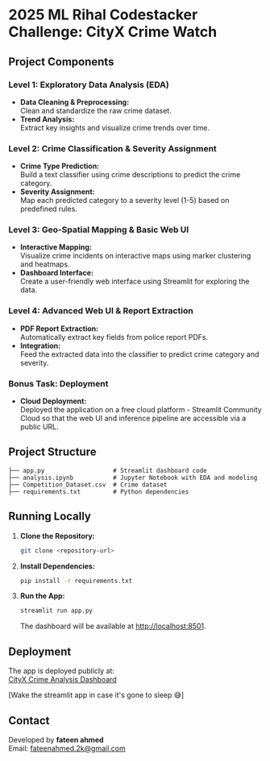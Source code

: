 # 2025 ML Rihal Codestacker Challenge: CityX Crime Watch

## Project Components

### Level 1: Exploratory Data Analysis (EDA)
- **Data Cleaning & Preprocessing:**  
  Clean and standardize the raw crime dataset.
- **Trend Analysis:**  
  Extract key insights and visualize crime trends over time.

### Level 2: Crime Classification & Severity Assignment
- **Crime Type Prediction:**  
  Build a text classifier using crime descriptions to predict the crime category.
- **Severity Assignment:**  
  Map each predicted category to a severity level (1-5) based on predefined rules.

### Level 3: Geo-Spatial Mapping & Basic Web UI
- **Interactive Mapping:**  
  Visualize crime incidents on interactive maps using marker clustering and heatmaps.
- **Dashboard Interface:**  
  Create a user-friendly web interface using Streamlit for exploring the data.

### Level 4: Advanced Web UI & Report Extraction
- **PDF Report Extraction:**  
  Automatically extract key fields from police report PDFs.
- **Integration:**  
  Feed the extracted data into the classifier to predict crime category and severity.

### Bonus Task: Deployment
- **Cloud Deployment:**  
  Deployed the application on a free cloud platform - Streamlit Community Cloud so that the web UI and inference pipeline are accessible via a public URL.

## Project Structure

```
├── app.py                   # Streamlit dashboard code
├── analysis.ipynb           # Jupyter Notebook with EDA and modeling
├── Competition_Dataset.csv  # Crime dataset
├── requirements.txt         # Python dependencies
```

## Running Locally

1. **Clone the Repository:**

   ```bash
   git clone <repository-url>
   ```

2. **Install Dependencies:**

   ```bash
   pip install -r requirements.txt
   ```

3. **Run the App:**

   ```bash
   streamlit run app.py
   ```

   The dashboard will be available at [http://localhost:8501](http://localhost:8501).

## Deployment

The app is deployed publicly at:  
[CityX Crime Analysis Dashboard](https://rihal-task-ml-save-cityx-mnyynnfsfsrbw8dtdyip8n.streamlit.app/)

[Wake the streamlit app in case it's gone to sleep 😅]

## Contact

Developed by **fateen ahmed**  
Email: [fateenahmed.2k@gmail.com](mailto:fateenahmed.2k@gmail.com)
